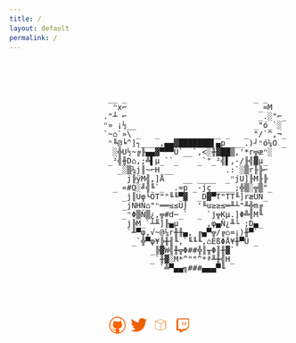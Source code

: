 ```yaml
---
title: /
layout: default
permalink: /
---
```

<style>
.ascii-art {
    font-family: monospace;
    white-space: pre;
}
</style>

<div class="ascii-art">
  <pre>                                                        
                     __ _                           _ _  
                      ⁿx⌐                            _≈M  
                    ."┴ ⌐                            _.░"⌐_ 
                    ⁿ» ¡½__                         _"ó_`░ 
                    `~⌂`»\ _   _    _ _    __ _   _ "/`^,¬_ 
                     ⁿ╙@╘^]┐____,▄▄▓███████▌▄p ___.)┘ⁿó¼O _ 
                      ░╬U½~╔╟▄▄▓▀▀▀Ü`__`,<░╫▓██▒,'*r╦æⁿ░
                     _²╣╫D⌂,;╩▌µ_``_    _`"_²╣▌,-/╟╣▓µ_ 
                       _░▒¼j║~⌐H __           .:`░▒r╟╠⌐
                         j╠ÿM╣,]Å    __ ____  _ⁿjU]╟M╟╠  
                      _ «#Q░╝╣╙`_  .≈p _-jç_____;╬▒░╦▒"_  
                        _j║Uφ└ÖT""╙╙▀▓  _D▓▀T"TT╙]ræÜÑ_ 
                        _jNHÑ⌂"ⁿ══≤≤Ü⌡  '╙u≥≥≤═╨┴"╨╬m╔ 
                        _ⁿΦ▒Ñ▒¿,╦#d─_`  _ `j╦Kµ.]Φ╩╢M╙
                         j╠M_`┴╨]╟▄µ      ,φ▄Ñ¿╨└ ;D▄_ 
                         `╨▀φ,√~@¼r╫╫▄, ╔▄▀╦/╔⌂≈¡)╫▀`
                          _`╬▀φ¥╠╫╢╙,`╙╙╙,⌂ÉßΦÅ¥╫▀Ü _
                              _╠▓W╣╫╦Φ##╬║╥Φ║╫▓`
                              _`╫▓░M*^""^*ª╨╫╣H_ 
                                `╩▀▄▄╗###▄▄▄▀╙ 

  </pre>
</div>
<p style="text-align:center">
<a style="display:inline" target="new" href="https://github.com/0x5c4r3"><img style="display:inline" src="./img/Social_Icons/github.png"  width="7%" height=auto alt="github"></a>   <a style="display:inline" target="new" href="https://twitter.com/iamscarecrow1"><img style="display:inline" src="./img/Social_Icons/twitter.png"  width="7%" height=auto alt="twitter"></a>   <a style="display:inline" target="new" href="https://www.hackthebox.eu/home/users/profile/144238"><img style="display:inline" src="./img/Social_Icons/htb.png"  width="7%" height=auto alt="htb"></a>   <a style="display:inline" target="new" href="https://www.twitch.tv/iamscarecrow17"><img style="display:inline" src="./img/Social_Icons/twitch.png" width="7%" height=auto alt="twitch"></a>
</p>
